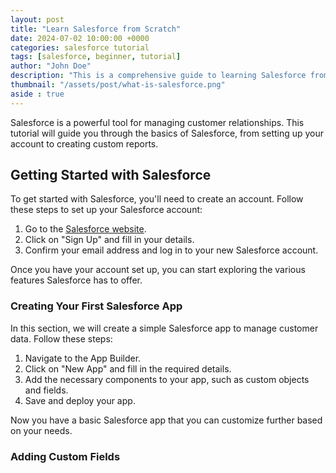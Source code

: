 ```yaml
---
layout: post
title: "Learn Salesforce from Scratch"
date: 2024-07-02 10:00:00 +0000
categories: salesforce tutorial
tags: [salesforce, beginner, tutorial]
author: "John Doe"
description: "This is a comprehensive guide to learning Salesforce from scratch. Perfect for beginners looking to start their journey in Salesforce."
thumbnail: "/assets/post/what-is-salesforce.png"
aside : true
---
```


Salesforce is a powerful tool for managing customer relationships. This tutorial will guide you through the basics of Salesforce, from setting up your account to creating custom reports.

## Getting Started with Salesforce

To get started with Salesforce, you'll need to create an account. Follow these steps to set up your Salesforce account:

1. Go to the [Salesforce website](https://www.salesforce.com/).
2. Click on "Sign Up" and fill in your details.
3. Confirm your email address and log in to your new Salesforce account.

Once you have your account set up, you can start exploring the various features Salesforce has to offer.

### Creating Your First Salesforce App

In this section, we will create a simple Salesforce app to manage customer data. Follow these steps:

1. Navigate to the App Builder.
2. Click on "New App" and fill in the required details.
3. Add the necessary components to your app, such as custom objects and fields.
4. Save and deploy your app.

Now you have a basic Salesforce app that you can customize further based on your needs.

### Adding Custom Fields
